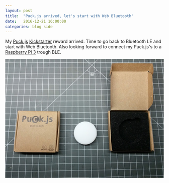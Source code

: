 ```yaml
---
layout: post
title:  "Puck.js arrived, let's start with Web Bluetooth"
date:   2016-12-21 16:00:00
categories: blog side
---
```


My [Puck.js](http://www.puck-js.com/) [Kickstarter](https://www.kickstarter.com/projects/gfw/puckjs-the-ground-breaking-bluetooth-beacon) reward arrived. Time to go back to Bluetooth LE and start with Web Bluetooth. Also looking forward to connect my Puck.js's to a [Raspberry Pi 3](https://www.raspberrypi.org/products/raspberry-pi-3-model-b) trough BLE.

<img class="img-responsive" src="/res/puck-js.jpg" alt="" />
